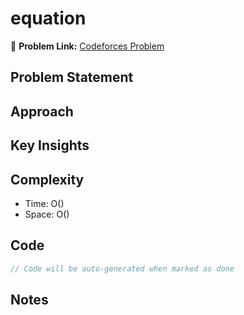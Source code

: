 # equation

🔗 **Problem Link:** [Codeforces Problem](https://codeforces.com/edu/course/2/lesson/6/2/practice/contest/283932/problem/E)

## Problem Statement
<!-- Describe the problem here -->

## Approach
<!-- Explain your approach -->

## Key Insights
<!-- List key insights and tricks -->

## Complexity
- Time: O()
- Space: O()

## Code
```cpp
// Code will be auto-generated when marked as done
```

## Notes
<!-- Any additional notes -->
